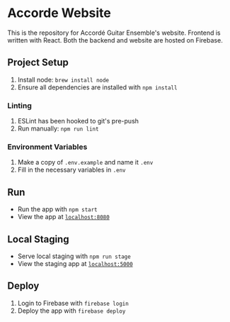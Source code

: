 # Accorde Website

This is the repository for Accordé Guitar Ensemble's website. Frontend is written with React. Both the backend and website are hosted on Firebase.

## Project Setup

1. Install node: `brew install node`
1. Ensure all dependencies are installed with `npm install`

### Linting
1. ESLint has been hooked to git's pre-push
1. Run manually: `npm run lint`

### Environment Variables
1. Make a copy of `.env.example` and name it `.env`
1. Fill in the necessary variables in `.env`

## Run
- Run the app with `npm start`
- View the app at [`localhost:8080`](http://localhost:8080)

## Local Staging
- Serve local staging with `npm run stage`
- View the staging app at [`localhost:5000`](http://localhost:5000)

## Deploy
1. Login to Firebase with `firebase login`
1. Deploy the app with `firebase deploy`
